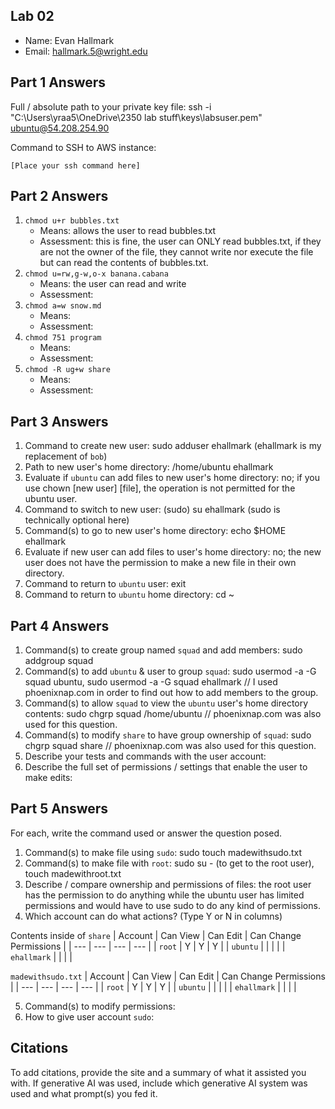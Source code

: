## Lab 02

- Name: Evan Hallmark
- Email: hallmark.5@wright.edu

## Part 1 Answers

Full / absolute path to your private key file: ssh -i "C:\Users\yraa5\OneDrive\2350 lab stuff\keys\labsuser.pem" ubuntu@54.208.254.90 

Command to SSH to AWS instance: 
```
[Place your ssh command here]
```

## Part 2 Answers

1. `chmod u+r bubbles.txt`
    - Means: allows the user to read bubbles.txt
    - Assessment: this is fine, the user can ONLY read bubbles.txt, if they are not the owner of the file, they cannot write nor execute the file but can read the contents of bubbles.txt.
2. `chmod u=rw,g-w,o-x banana.cabana`
    - Means: the user can read and write 
    - Assessment:
3. `chmod a=w snow.md`
    - Means: 
    - Assessment:
4. `chmod 751 program`
    - Means: 
    - Assessment:
5. `chmod -R ug+w share`
    - Means: 
    - Assessment:

## Part 3 Answers

1. Command to create new user: sudo adduser ehallmark (ehallmark is my replacement of `bob`)
2. Path to new user's home directory: /home/ubuntu ehallmark
3. Evaluate if `ubuntu` can add files to new user's home directory: no; if you use chown [new user] [file], the operation is not permitted for the ubuntu user.
4. Command to switch to new user: (sudo) su ehallmark (sudo is technically optional here)
5. Command(s) to go to new user's home directory: echo $HOME ehallmark
6. Evaluate if new user can add files to user's home directory: no; the new user does not have the permission to make a new file in their own directory.
7. Command to return to `ubuntu` user: exit
8. Command to return to `ubuntu` home directory: cd ~

## Part 4 Answers

1. Command(s) to create group named `squad` and add members: sudo addgroup squad
2. Command(s) to add `ubuntu` & user to group `squad`: sudo usermod -a -G squad ubuntu, sudo usermod -a -G squad ehallmark // I used phoenixnap.com in order to find out how to add members to the group.
3. Command(s) to allow `squad` to view the `ubuntu` user's home directory contents: sudo chgrp squad /home/ubuntu // phoenixnap.com was also used for this question.
4. Command(s) to modify `share` to have group ownership of `squad`: sudo chgrp squad share // phoenixnap.com was also used for this question.
5. Describe your tests and commands with the user account: 
6. Describe the full set of permissions / settings that enable the user to make edits: 

## Part 5 Answers

For each, write the command used or answer the question posed.

1. Command(s) to make file using `sudo`: sudo touch madewithsudo.txt
2. Command(s) to make file with `root`: sudo su - (to get to the root user), touch madewithroot.txt
3. Describe / compare ownership and permissions of files: the root user has the permission to do anything while the ubuntu user has limited permissions and would have to use sudo to do any kind of permissions.
4. Which account can do what actions? (Type Y or N in columns)

Contents inside of `share`
| Account   | Can View  | Can Edit  | Can Change Permissions    |
| ---       | ---       | ---       | ---                       |
| `root`    |    Y       |     Y      |               Y            |
| `ubuntu`  |           |           |                           |
| `ehallmark`     |           |           |                           |

`madewithsudo.txt`
| Account   | Can View  | Can Edit  | Can Change Permissions    |
| ---       | ---       | ---       | ---                       |
| `root`    |    Y       |     Y      |       Y                    |
| `ubuntu`  |           |           |                           |
| `ehallmark`     |           |           |                           |

5. Command(s) to modify permissions: 
6. How to give user account `sudo`: 

## Citations

To add citations, provide the site and a summary of what it assisted you with.  If generative AI was used, include which generative AI system was used and what prompt(s) you fed it.
